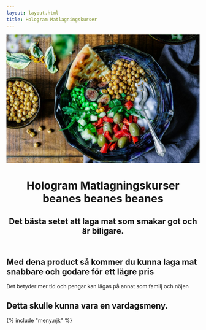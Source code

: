 ```yaml
---
layout: layout.html
title: Hologram Matlagningskurser
---
```


<header class="hero">
    <img class="hero-image" src="/images/mat_resize.jpg" alt="game">
    <div class="hero-content">
        <h1>Hologram Matlagningskurser beanes beanes beanes</h1>
        <h2>Det bästa setet att laga mat som smakar got och är biligare.</h2>
    </div>
</header>
<article class="container region">
    <h1>Med dena product så kommer du kunna laga mat snabbare och godare för ett lägre pris</h1>
    <p>Det betyder mer tid och pengar kan lägas på annat som familj och nöjen</p>
</article>
<article class="body">
    <h1>Detta skulle kunna vara en vardagsmeny.</h1>
    {% include "meny.njk" %}     
</article>